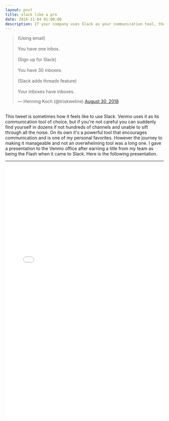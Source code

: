 ```yaml
---
layout: post
title: slack like a pro
date: 2018-11-04 01:00:00
description: If your company uses Slack as your communication tool, these tips will help you become a power-Slack-er.
---
```

<blockquote class="twitter-tweet" data-lang="en"><p lang="en" dir="ltr">(Using email)<br><br>You have one inbox.<br><br>(Sign up for Slack)<br><br>You have 30 inboxes.<br><br>(Slack adds threads feature)<br><br>Your inboxes have inboxes.</p>&mdash; Henning Koch (@triskweline) <a href="https://twitter.com/triskweline/status/1035073193550249984?ref_src=twsrc%5Etfw">August 30, 2018</a></blockquote> <script async src="https://platform.twitter.com/widgets.js" charset="utf-8"></script>
<br>
This tweet is sometimes how it feels like to use Slack.  Venmo uses it as its communication tool of choice, but if you're not careful you can suddenly find yourself in dozens if not hundreds of channels and unable to sift through all the noise.  On its own it's a powerful tool that encourages communication and is one of my personal favorites.  However the journey to making it manageable and not an overwhelming tool was a long one.  I gave a presentation to the Venmo office after earning a title from my team as being the Flash when it came to Slack. Here is the following presentation.
<hr>
<embed src="/_files/slack_like_a_pro.pdf" type="application/pdf" width="100%" height="800em">
